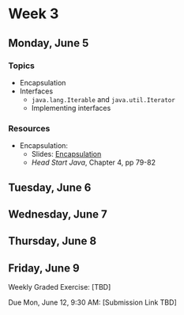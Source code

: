 # Week 3

## Monday, June 5

### Topics

- Encapsulation
- Interfaces
	- `java.lang.Iterable` and `java.util.Iterator`
	- Implementing interfaces

### Resources

- Encapsulation:
	- Slides: [Encapsulation](https://wecancodeit.github.io/java-slides/objects/encapsulation/)
	- *Head Start Java*, Chapter 4, pp 79-82

## Tuesday, June 6

## Wednesday, June 7

## Thursday, June 8

## Friday, June 9

Weekly Graded Exercise: [TBD]

Due Mon, June 12, 9:30 AM: [Submission Link TBD]
